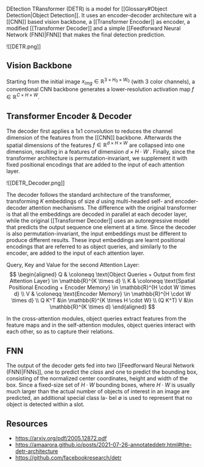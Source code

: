 
DEtection TRansformer (DETR) is a model for [[Glossary#Object Detection|Object Detection]]. It uses an encoder-decoder architecture wit a [[CNN]] based vision backbone, a [[Transformer Encoder]] as encoder, a modified [[Transformer Decoder]] and a simple [[Feedforward Neural Network (FNN)|FNN]] that makes the final detection prediction. 

![[DETR.png]]

## Vision Backbone

Starting from the initial image $x_{img} \in \mathbb{R}^{3\times H_0 \times W_0}$ (with 3 color
channels), a conventional CNN backbone generates a lower-resolution activation
map $f \in \mathbb{R}^{C\times H \times W}$.

## Transformer Encoder & Decoder

The decoder first applies a 1x1 convolution to reduces the channel dimension of the features from the [[CNN]] backbone. Afterwards the  spatial dimensions  of the features  $f \in \mathbb{R}^{d\times H \times W}$ are collapsed into one dimension, resulting in a features of dimension $d\times H \cdot W$ . Finally,  since the
transformer architecture is permutation-invariant, we supplement it with fixed
positional encodings that are added to the input of each attention layer. 

![[DETR_Decoder.png]]

The decoder follows the standard architecture of the transformer, transforming $K$ embeddings of size $d$ using multi-headed self- and encoder-decoder attention mechanisms. The difference with the original transformer is that all the embeddings are decoded in parallel at each decoder layer,
while the original [[Transformer Decoder]] uses an autoregressive model that predicts the output sequence one element at a time. Since the decoder is also permutation-invariant, the input embeddings must be different to produce different results. These input embeddings are learnt positional encodings that are referred to as object queries, and similarly to the encoder, are added to the input of each attention layer.

Query, Key and Value for the second Attention Layer:
$$
\begin{aligned}
Q & \coloneqq \text{Object Queries + Output from first Attention Layer} \in \mathbb{R}^{K \times d} \\
K & \coloneqq \text{Spatial Positional Encoding + Encoder Memory} \in \mathbb{R}^{H \cdot W \times d} \\
V & \coloneqq \text{Encoder Memory} \in \mathbb{R}^{H \cdot W \times d} \\
Q K^T &\in \mathbb{R}^{K \times H \cdot W} \\
(Q K^T) V &\in \mathbb{R}^{K \times d}
\end{aligned} 
$$

In the cross-attention modules, object queries extract features from the feature maps and in the self-attention modules, object queries interact with each other, so as to capture their relations. 
## FNN

The output of the decoder gets fed into two [[Feedforward Neural Network (FNN)|FNNs]], one to predict the *class* and one to predict the bounding box, consisting of the normalized center coordinates, height and width of the box. Since a fixed-size set of $H \cdot W$  bounding boxes, where $H \cdot W$ is usually much larger than the
actual number of objects of interest in an image are predicted, an additional special class la-
bel ∅ is used to represent that no object is detected within a slot. 

## Resources
- https://arxiv.org/pdf/2005.12872.pdf
- https://amaarora.github.io/posts/2021-07-26-annotateddetr.html#the-detr-architecture
- https://github.com/facebookresearch/detr